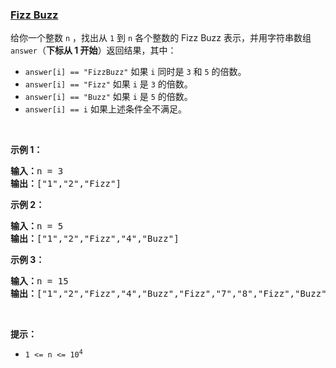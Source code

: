 ### [Fizz Buzz](https://leetcode-cn.com/problems/fizz-buzz)

<p>给你一个整数 <code>n</code> ，找出从 <code>1</code> 到 <code>n</code> 各个整数的 Fizz Buzz 表示，并用字符串数组 <code>answer</code>（<strong>下标从 1 开始</strong>）返回结果，其中：</p>

<ul>
	<li><code>answer[i] == "FizzBuzz"</code> 如果 <code>i</code> 同时是 <code>3</code> 和 <code>5</code> 的倍数。</li>
	<li><code>answer[i] == "Fizz"</code> 如果 <code>i</code> 是 <code>3</code> 的倍数。</li>
	<li><code>answer[i] == "Buzz"</code> 如果 <code>i</code> 是 <code>5</code> 的倍数。</li>
	<li><code>answer[i] == i</code> 如果上述条件全不满足。</li>
</ul>

<p>&nbsp;</p>

<p><strong>示例 1：</strong></p>

<pre>
<strong>输入：</strong>n = 3
<strong>输出：</strong>["1","2","Fizz"]
</pre>

<p><strong>示例 2：</strong></p>

<pre>
<strong>输入：</strong>n = 5
<strong>输出：</strong>["1","2","Fizz","4","Buzz"]
</pre>

<p><strong>示例 3：</strong></p>

<pre>
<strong>输入：</strong>n = 15
<strong>输出：</strong>["1","2","Fizz","4","Buzz","Fizz","7","8","Fizz","Buzz","11","Fizz","13","14","FizzBuzz"]</pre>

<p>&nbsp;</p>

<p><strong>提示：</strong></p>

<ul>
	<li><code>1 &lt;= n &lt;= 10<sup>4</sup></code></li>
</ul>
